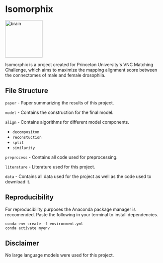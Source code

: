 # Isomorphix

<img src="https://github.com/user-attachments/assets/dfe4bb8e-b1cd-40c5-8a35-56161c893f3b" alt="brain" width="120" />


Isomorphix is a project created for Princeton University's VNC Matching Challenge, which aims to maximize the mapping alignment score between the connectomes of male and female drosophila. 
## File Structure 
`paper` - Paper summarizing the results of this project.

`model` - Contains the construction for the final model.

`align` - Contains algorithms for different model components. 
  - `decompositon`
  - `reconstuction`
  - `split`
  - `similarity`
    
`preprocess` - Contains all code used for preprocessing. 

`literature` - Literature used for this project. 

`data` - Contains all data used for the project as well as the code used to download it.
## Reproducibility
For reproducibility purposes the Anaconda package manager is reccomended. 
Paste the following in your terminal to install dependencies. 
```
conda env create -f environment.yml
conda activate myenv
```

## Disclaimer 
No large language models were used for this project. 

